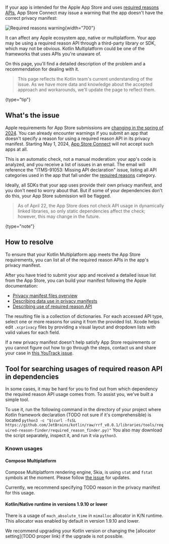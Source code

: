 [//]: # (title: Privacy manifest for iOS apps)

If your app is intended for the Apple App Store and uses [required reasons APIs](https://developer.apple.com/documentation/bundleresources/privacy_manifest_files/describing_use_of_required_reason_api),
App Store Connect may issue a warning that the app doesn't have the correct privacy manifest:

![Required reasons warning](app-store-required-reasons-warning.png){width="700"}

It can affect any Apple ecosystem app, native or multiplatform. Your app may be using a required reason API through a
third-party library or SDK, which may not be obvious. Kotlin Multiplatform could be one of the frameworks that uses APIs
you're unaware of.

On this page, you'll find a detailed description of the problem and a recommendation for dealing with it.

> This page reflects the Kotlin team's current understanding of the issue.
> As we have more data and knowledge about the accepted approach and workarounds, we'll update the page to reflect them.
>
{type="tip"}

## What's the issue

Apple requirements for App Store submissions are [changing in the spring of 2024](https://developer.apple.com/news/?id=r1henawx).
You can already encounter warnings if you submit an app that doesn't specify a reason for using a required reason API in
its privacy manifest. Starting May 1, 2024, [App Store Connect](https://appstoreconnect.apple.com) will not accept such apps at all.

This is an automatic check, not a manual moderation: your app's code is analyzed, and you receive a list of issues in an
email. The email will reference the "ITMS-91053: Missing API declaration" issue, listing all API categories used in the
app that fall under the [required reasons](https://developer.apple.com/documentation/bundleresources/privacy_manifest_files/describing_use_of_required_reason_api)
category.

Ideally, all SDKs that your app uses provide their own privacy manifest, and you don't need to worry about that.
But if some of your dependencies don't do this, your App Store submission will be flagged.

> As of April 22, the App Store does not check API usage in dynamically linked libraries, so only static dependencies affect the check;
> however, this may change in the future.
>
{type="note"}

## How to resolve

To ensure that your Kotlin Multiplatform app meets the App Store requirements, you can list all of the required reason
APIs in the app's privacy manifest.

After you have tried to submit your app and received a detailed issue list from the App Store, you can build your manifest
following the Apple documentation:

* [Privacy manifest files overview](https://developer.apple.com/documentation/bundleresources/privacy_manifest_files)
* [Describing data use in privacy manifests](https://developer.apple.com/documentation/bundleresources/privacy_manifest_files/describing_data_use_in_privacy_manifests)
* [Describing use of required reason API](https://developer.apple.com/documentation/bundleresources/privacy_manifest_files/describing_use_of_required_reason_api)

The resulting file is a collection of dictionaries. For each accessed API type, select one or more reasons for using it
from the provided list. Xcode helps edit `.xcprivacy` files by providing a visual layout and dropdown lists with
valid values for each field.

If a new privacy manifest doesn't help satisfy App Store requirements or you cannot figure out how to go through the steps,
contact us and share your case in [this YouTrack issue](https://youtrack.jetbrains.com/issue/KT-67603).

## Tool for searching usages of required reason API in dependencies

In some cases, it may be hard for you to find out from which dependency the required reason API usage comes from. To assist you, we've built a simple tool.

To use it, run the following command in the directory of your project where Kotlin framework declaration (TODO not sure if it's comprehensible) is located
```python3 -c "$(curl -fsSL https://github.com/JetBrains/kotlin/raw/rrf_v0.0.1/libraries/tools/required-reason-finder/required_reason_finder.py)"```
You also may download the script separately, inspect it, and run it via `python3`.

### Known usages

#### Compose Multiplatform

Compose Multiplatform rendering engine, Skia, is using `stat` and `fstat` symbols at the moment. Please follow [the issue](https://github.com/JetBrains/compose-multiplatform/issues/4738) for updates.

Currently, we recommend specifying TODO reason in the privacy manifest for this usage.


#### Kotlin/Native runtime in versions 1.9.10 or lower

There is a usage of `mach_absolute_time` in `mimalloc` allocator in K/N runtime. This allocator was enabled by default in version 1.9.10 and lower.

We recommend upgrading your Kotlin version or changing the [allocator setting](TODO proper link) if the upgrade is not possible.
